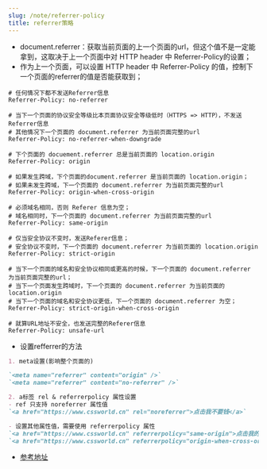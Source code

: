 ```yaml
---
slug: /note/referrer-policy
title: referrer策略
---
```

- document.referrer：获取当前页面的上一个页面的url，但这个值不是一定能拿到，这取决于上一个页面中对 HTTP header 中 Referrer-Policy的设置；
- 作为上一个页面，可以设置  HTTP header 中 Referrer-Policy 的值，控制下一个页面的referrer的值是否能获取到；
```HTTP
# 任何情况下都不发送Referrer信息
Referrer-Policy: no-referrer

# 当下一个页面的协议安全等级比本页面协议安全等级低时（HTTPS => HTTP），不发送Referrer信息
# 其他情况下一个页面的 document.referrer 为当前页面完整的url
Referrer-Policy: no-referrer-when-downgrade

# 下个页面的 docuement.referrer 总是当前页面的 location.origin
Referrer-Policy: origin

# 如果发生跨域，下个页面的document.referrer 是当前页面的 location.origin；
# 如果未发生跨域，下一个页面的 document.referrer 为当前页面完整的url
Referrer-Policy: origin-when-cross-origin

# 必须域名相同，否则 Referer 信息为空；
# 域名相同时，下一个页面的 document.referrer 为当前页面完整的url
Referrer-Policy: same-origin

# 仅当安全协议不变时，发送Referer信息；
# 安全协议不变时，下一个页面的 document.referrer 为当前页面的 location.origin
Referrer-Policy: strict-origin

# 当下一个页面的域名和安全协议相同或更高的时候，下一个页面的 document.referrer 为当前页面完整的url；
# 当下一个页面发生跨域时，下一个页面的 document.referrer 为当前页面的 location.origin
# 当下一个页面的域名和安全协议更低，下一个页面的 document.referrer 为空；
Referrer-Policy: strict-origin-when-cross-origin

# 就算URL地址不安全，也发送完整的Referer信息
Referrer-Policy: unsafe-url
```

- 设置refferrer的方法
```markdown
1. meta设置(影响整个页面的)

`<meta name="referrer" content="origin" />`
`<meta name="referrer" content="no-referrer" />`

2. a标签 rel & referrerpolicy 属性设置
- ref 只支持 noreferrer 属性值
`<a href="https://www.cssworld.cn" rel="noreferrer">点击我不要钱</a>`

- 设置其他属性值，需要使用 referrerpolicy 属性
`<a href="https://www.cssworld.cn" referrerpolicy="same-origin">点击我的喂</a>`
`<a href="https://www.cssworld.cn" referrerpolicy="origin-when-cross-origin">点击我+1</a>`

```


- [参考地址](https://www.zhangxinxu.com/wordpress/2023/08/web-referer-image-policy/)

